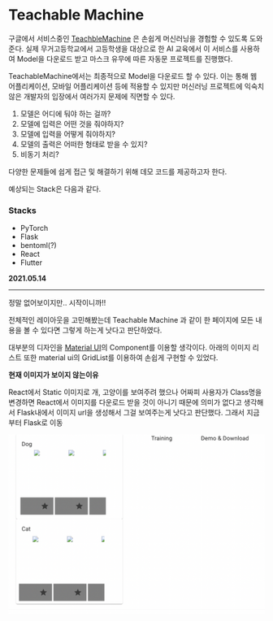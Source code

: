 # Teachable Machine

구글에서 서비스중인 [TeachbleMachine](https://teachablemachine.withgoogle.com/) 은 손쉽게 머신러닝을 경험할 수 있도록 도와준다. 실제 무거고등학교에서 고등학생을 대상으로 한 AI 교육에서 이 서비스를 사용하여 Model을 다운로드 받고 마스크 유무에 따른 자동문 프로젝트를 진행했다.



 TeachableMachine에서는 최종적으로 Model을 다운로드 할 수 있다. 이는 통해 웹 어플리케이션, 모바일 어플리케이션 등에 적용할 수 있지만 머신러닝 프로젝트에 익숙치 않은 개발자의 입장에서 여러가지 문제에 직면할 수 있다.

1. 모델은 어디에 둬야 하는 걸까?
2. 모델에 입력은 어떤 것을 줘야하지?
3. 모델에 입력을 어떻게 줘야하지?
4. 모델의 출력은 어떠한 형태로 받을 수 있지?
5. 비동기 처리?



다양한 문제들에 쉽게 접근 및 해결하기 위해 데모 코드를 제공하고자 한다.



예상되는 Stack은 다음과 같다.

### Stacks

- PyTorch
- Flask
- bentoml(?)
- React
- Flutter



**2021.05.14**

---

정말 없어보이지만.. 시작이니까!!   

전체적인 레이아웃을 고민해봤는데 Teachable Machine 과 같이 한 페이지에 모든 내용을 볼 수 있다면 그렇게 하는게 낫다고 판단하였다.

대부분의 디자인을 [Material UI](https://material-ui.com/)의 Component를 이용할 생각이다. 아래의 이미지 리스트 또한 material ui의 GridList를 이용하여 손쉽게 구현할 수 있었다. 

**현재 이미지가 보이지 않는이유**

React에서 Static 이미지로 개, 고양이를 보여주려 했으나 어짜피 사용자가 Class명을 변경하면 React에서 이미지를 다운로드 받을 것이 아니기 때문에 의미가 없다고 생각해서 Flask내에서 이미지 url을 생성해서 그걸 보여주는게 낫다고 판단했다. 그래서 지금부터 Flask로 이동



![image-20210514130822119](./teachable-machine-fe/images/20210514_react.png) 

 